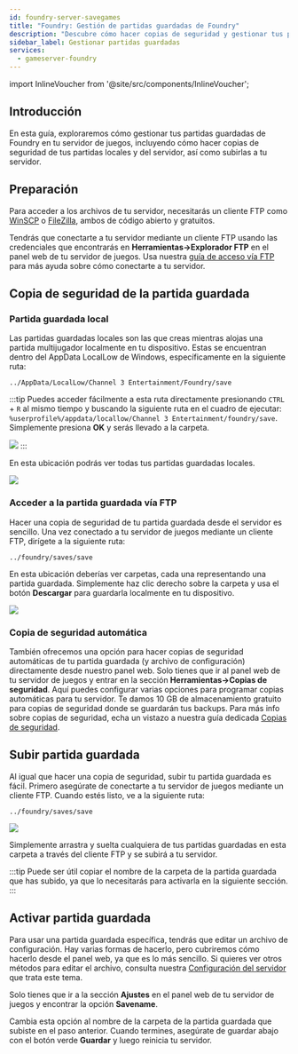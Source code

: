 ```yaml
---
id: foundry-server-savegames
title: "Foundry: Gestión de partidas guardadas de Foundry"
description: "Descubre cómo hacer copias de seguridad y gestionar tus partidas guardadas de Foundry de forma segura, tanto localmente como en tu servidor, para una continuidad de juego sin interrupciones → Aprende más ahora"
sidebar_label: Gestionar partidas guardadas
services:
  - gameserver-foundry
---
```


import InlineVoucher from '@site/src/components/InlineVoucher';

## Introducción

En esta guía, exploraremos cómo gestionar tus partidas guardadas de Foundry en tu servidor de juegos, incluyendo cómo hacer copias de seguridad de tus partidas locales y del servidor, así como subirlas a tu servidor.

<InlineVoucher />

## Preparación

Para acceder a los archivos de tu servidor, necesitarás un cliente FTP como [WinSCP](https://winscp.net/eng/index.php) o [FileZilla](https://filezilla-project.org/), ambos de código abierto y gratuitos.

Tendrás que conectarte a tu servidor mediante un cliente FTP usando las credenciales que encontrarás en **Herramientas->Explorador FTP** en el panel web de tu servidor de juegos. Usa nuestra [guía de acceso vía FTP](gameserver-ftpaccess.md) para más ayuda sobre cómo conectarte a tu servidor.

## Copia de seguridad de la partida guardada

### Partida guardada local

Las partidas guardadas locales son las que creas mientras alojas una partida multijugador localmente en tu dispositivo. Estas se encuentran dentro del AppData LocalLow de Windows, específicamente en la siguiente ruta:
```
../AppData/LocalLow/Channel 3 Entertainment/Foundry/save
```

:::tip
Puedes acceder fácilmente a esta ruta directamente presionando `CTRL` + `R` al mismo tiempo y buscando la siguiente ruta en el cuadro de ejecutar: `%userprofile%/appdata/locallow/Channel 3 Entertainment/foundry/save`. Simplemente presiona **OK** y serás llevado a la carpeta.

![](https://screensaver01.zap-hosting.com/index.php/s/E6rniERFyc5AdS9/preview)
:::

En esta ubicación podrás ver todas tus partidas guardadas locales.

![](https://screensaver01.zap-hosting.com/index.php/s/LGPj2xZNGeCJpjt/preview)

### Acceder a la partida guardada vía FTP

Hacer una copia de seguridad de tu partida guardada desde el servidor es sencillo. Una vez conectado a tu servidor de juegos mediante un cliente FTP, dirígete a la siguiente ruta:
```
../foundry/saves/save
```

En esta ubicación deberías ver carpetas, cada una representando una partida guardada. Simplemente haz clic derecho sobre la carpeta y usa el botón **Descargar** para guardarla localmente en tu dispositivo.

![](https://screensaver01.zap-hosting.com/index.php/s/X2f3Fo27GCyFe3m/preview)

### Copia de seguridad automática

También ofrecemos una opción para hacer copias de seguridad automáticas de tu partida guardada (y archivo de configuración) directamente desde nuestro panel web. Solo tienes que ir al panel web de tu servidor de juegos y entrar en la sección **Herramientas->Copias de seguridad**. Aquí puedes configurar varias opciones para programar copias automáticas para tu servidor. Te damos 10 GB de almacenamiento gratuito para copias de seguridad donde se guardarán tus backups. Para más info sobre copias de seguridad, echa un vistazo a nuestra guía dedicada [Copias de seguridad](gameserver-backups.md).

## Subir partida guardada

Al igual que hacer una copia de seguridad, subir tu partida guardada es fácil. Primero asegúrate de conectarte a tu servidor de juegos mediante un cliente FTP. Cuando estés listo, ve a la siguiente ruta:
```
../foundry/saves/save
```

![](https://screensaver01.zap-hosting.com/index.php/s/CobaowD4JLPWte7/preview)

Simplemente arrastra y suelta cualquiera de tus partidas guardadas en esta carpeta a través del cliente FTP y se subirá a tu servidor.

:::tip
Puede ser útil copiar el nombre de la carpeta de la partida guardada que has subido, ya que lo necesitarás para activarla en la siguiente sección.
:::

## Activar partida guardada

Para usar una partida guardada específica, tendrás que editar un archivo de configuración. Hay varias formas de hacerlo, pero cubriremos cómo hacerlo desde el panel web, ya que es lo más sencillo. Si quieres ver otros métodos para editar el archivo, consulta nuestra [Configuración del servidor](foundry-configuration.md) que trata este tema.

Solo tienes que ir a la sección **Ajustes** en el panel web de tu servidor de juegos y encontrar la opción **Savename**.

Cambia esta opción al nombre de la carpeta de la partida guardada que subiste en el paso anterior. Cuando termines, asegúrate de guardar abajo con el botón verde **Guardar** y luego reinicia tu servidor.

<InlineVoucher />